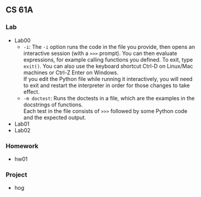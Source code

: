 ## CS 61A

### Lab

- Lab00
  - `-i`: The `-i` option runs the code in the file you provide, then opens an interactive session (with a `>>>` prompt). You can then evaluate expressions, for example calling functions you defined. To exit, type `exit()`. You can also use the keyboard shortcut Ctrl-D on Linux/Mac machines or Ctrl-Z Enter on Windows.   
  If you edit the Python file while running it interactively, you will need to exit and restart the interpreter in order for those changes to take effect.
  - `-m doctest`: Runs the doctests in a file, which are the examples in the docstrings of functions.   
  Each test in the file consists of `>>>` followed by some Python code and the expected output.
- Lab01
- Lab02

### Homework

- hw01


### Project

- hog